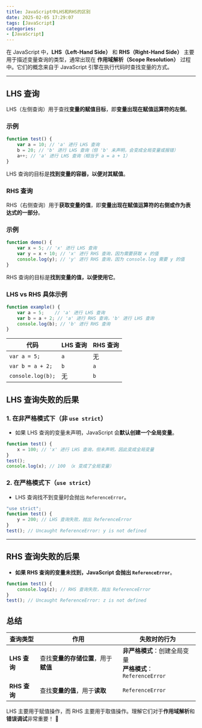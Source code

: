 ```yaml
---
title: JavaScript中LHS和RHS的区别
date: 2025-02-05 17:29:07
tags: [JavaScript]
categories:
- [JavaScript]
---
```


在 JavaScript 中，**LHS（Left-Hand Side）** 和 **RHS（Right-Hand Side）** 主要用于描述变量查询的类型，通常出现在 **作用域解析（Scope Resolution）** 过程中。它们的概念来自于 JavaScript 引擎在执行代码时查找变量的方式。

---

## **LHS 查询**
LHS（左侧查询）用于查找**变量的赋值目标**，即**变量出现在赋值运算符的左侧**。

### **示例**
```js
function test() {
    var a = 10; // 'a' 进行 LHS 查询
    b = 20; // 'b' 进行 LHS 查询（但 'b' 未声明，会变成全局变量或报错）
    a++; // 'a' 进行 LHS 查询（相当于 a = a + 1）
}
```
LHS 查询的目标是**找到变量的容器，以便对其赋值**。

### **RHS 查询**

RHS（右侧查询）用于**获取变量的值**，即**变量出现在赋值运算符的右侧或作为表达式的一部分**。

### 示例

```js
function demo() {
    var x = 5; // 'x' 进行 LHS 查询
    var y = x + 10; // 'x' 进行 RHS 查询，因为需要获取 x 的值
    console.log(y); // 'y' 进行 RHS 查询，因为 console.log 需要 y 的值
}
```
RHS 查询的目标是**找到变量的值，以便使用它**。

### **LHS vs RHS 具体示例**
```js
function example() {
    var a = 5;    // 'a' 进行 LHS 查询
    var b = a + 2; // 'a' 进行 RHS 查询，'b' 进行 LHS 查询
    console.log(b); // 'b' 进行 RHS 查询
}
```
| 代码               | LHS 查询 | RHS 查询 |
|--------------------|---------|---------|
| `var a = 5;`      | `a`     | 无      |
| `var b = a + 2;`  | `b`     | `a`     |
| `console.log(b);` | 无      | `b`     |

## **LHS 查询失败的后果**
### **1. 在非严格模式下（非 `use strict`）**
- 如果 LHS 查询的变量未声明，JavaScript 会**默认创建一个全局变量**。
```js
function test() {
    x = 100; // 'x' 进行 LHS 查询，但未声明，因此变成全局变量
}
test();
console.log(x); // 100 （x 变成了全局变量）
```

### **2. 在严格模式下（`use strict`）**
- LHS 查询找不到变量时会抛出 `ReferenceError`。
```js
"use strict";
function test() {
    y = 200; // LHS 查询失败，抛出 ReferenceError
}
test(); // Uncaught ReferenceError: y is not defined
```

---

## **RHS 查询失败的后果**
- **如果 RHS 查询的变量未找到，JavaScript 会抛出 `ReferenceError`**。
```js
function test() {
    console.log(z); // RHS 查询失败，抛出 ReferenceError
}
test(); // Uncaught ReferenceError: z is not defined
```
## **总结**
| 查询类型  | 作用                         | 失败时的行为 |
|----------|------------------------------|-------------|
| **LHS 查询** | 查找**变量的存储位置**，用于**赋值** | **非严格模式**：创建全局变量<br>**严格模式**：`ReferenceError` |
| **RHS 查询** | 查找**变量的值**，用于**读取** | `ReferenceError` |

LHS 主要用于赋值操作，而 RHS 主要用于取值操作。理解它们对于**作用域解析**和**错误调试**非常重要！ 🚀

